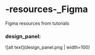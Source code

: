 # -resources-_Figma
Figma resources from tutorials

### design_panel:
![alt text](design_panel.png | width=100)
